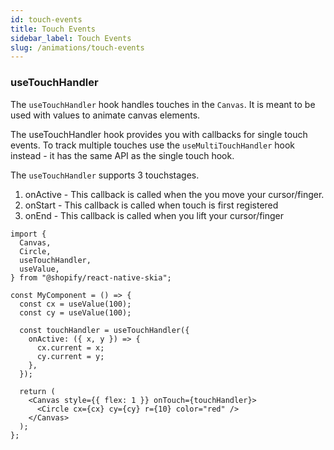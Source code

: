```yaml
---
id: touch-events
title: Touch Events
sidebar_label: Touch Events
slug: /animations/touch-events
---
```


### useTouchHandler

The `useTouchHandler` hook handles touches in the `Canvas`.
It is meant to be used with values to animate canvas elements.

The useTouchHandler hook provides you with callbacks for single touch events.
To track multiple touches use the `useMultiTouchHandler` hook instead - it has
the same API as the single touch hook.

The `useTouchHandler` supports 3 touchstages.

1. onActive - This callback is called when the you move your cursor/finger.
2. onStart - This callback is called when touch is first registered
3. onEnd - This callback is called when you lift your cursor/finger

```tsx twoslash
import {
  Canvas,
  Circle,
  useTouchHandler,
  useValue,
} from "@shopify/react-native-skia";

const MyComponent = () => {
  const cx = useValue(100);
  const cy = useValue(100);

  const touchHandler = useTouchHandler({
    onActive: ({ x, y }) => {
      cx.current = x;
      cy.current = y;
    },
  });

  return (
    <Canvas style={{ flex: 1 }} onTouch={touchHandler}>
      <Circle cx={cx} cy={cy} r={10} color="red" />
    </Canvas>
  );
};
```
